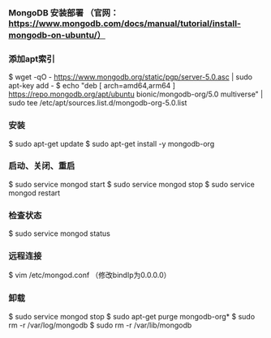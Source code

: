 ### MongoDB 安装部署 （官网：https://www.mongodb.com/docs/manual/tutorial/install-mongodb-on-ubuntu/）

### 添加apt索引
$ wget -qO - https://www.mongodb.org/static/pgp/server-5.0.asc | sudo apt-key add -
$ echo "deb [ arch=amd64,arm64 ] https://repo.mongodb.org/apt/ubuntu bionic/mongodb-org/5.0 multiverse" | sudo tee /etc/apt/sources.list.d/mongodb-org-5.0.list

### 安装
$ sudo apt-get update
$ sudo apt-get install -y mongodb-org

### 启动、关闭、重启
$ sudo service mongod start
$ sudo service mongod stop
$ sudo service mongod restart

### 检查状态
$ sudo service mongod status

### 远程连接
$ vim /etc/mongod.conf （修改bindIp为0.0.0.0）

### 卸载
$ sudo service mongod stop
$ sudo apt-get purge mongodb-org*
$ sudo rm -r /var/log/mongodb
$ sudo rm -r /var/lib/mongodb

